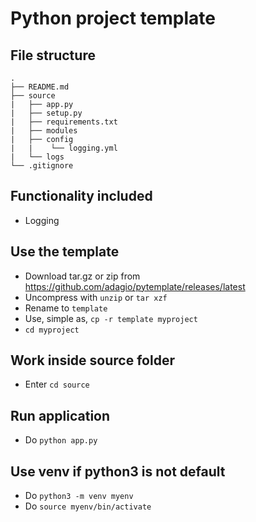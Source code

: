 # Python project template

## File structure

    .
    ├── README.md
    ├── source
    |   ├── app.py
    |   ├── setup.py
    |   ├── requirements.txt
    |   ├── modules
    |   ├── config
    |   |    └── logging.yml
    |   └── logs
    └── .gitignore

## Functionality included

- Logging

## Use the template

- Download tar.gz or zip from https://github.com/adagio/pytemplate/releases/latest
- Uncompress with `unzip` or `tar xzf`
- Rename to `template`
- Use, simple as, `cp -r template myproject`
- `cd myproject`

## Work inside source folder

- Enter `cd source`

## Run application

- Do `python app.py`

## Use venv if python3 is not default

- Do `python3 -m venv myenv`
- Do `source myenv/bin/activate`